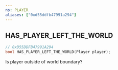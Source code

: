 ```yaml
---
ns: PLAYER
aliases: ["0xd55ddfb47991a294"]
---
```

## HAS_PLAYER_LEFT_THE_WORLD

```c
// 0xD55DDFB47991A294
bool HAS_PLAYER_LEFT_THE_WORLD(Player player);
```

Is player outside of world boundary?

